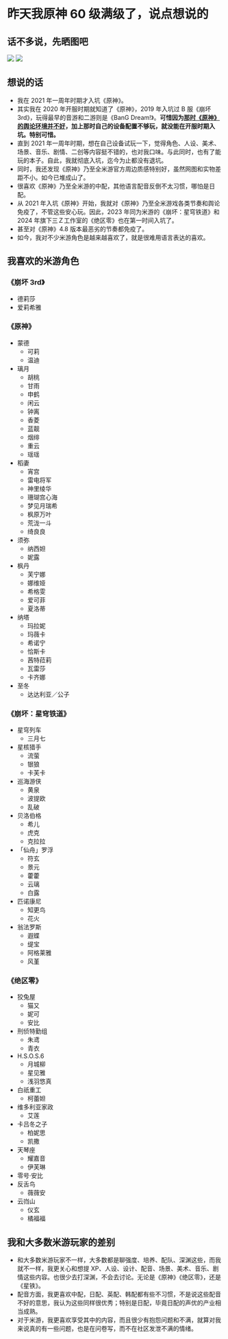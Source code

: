 # 昨天我原神 60 级满级了，说点想说的

## 话不多说，先晒图吧
![](https://raw.githubusercontent.com/Dora-Honor/mskk-blog/refs/heads/main/Images/250513/image_2025-05-12_01-01-47.png)
![](https://raw.githubusercontent.com/Dora-Honor/mskk-blog/refs/heads/main/Images/250513/image_2025-05-12_01-02-46.png)

## 想说的话
* 我在 2021 年一周年时期才入坑《原神》。
* 其实我在 2020 年开服时期就知道了《原神》，2019 年入坑过 B 服《崩坏 3rd》，玩得最早的音游和二游则是《BanG Dream!》。**可惜因为[那时《原神》的舆论环境并不好](https://github.com/bxx-114514/genshinimpact-and-media)，加上那时自己的设备配置不够玩，就没能在开服时期入坑。特别可惜。**
* 直到 2021 年一周年时期，想在自己设备试玩一下，觉得角色、人设、美术、场景、音乐、剧情、二创等内容挺不错的，也对我口味。与此同时，也有了能玩的本子。自此，我就彻底入坑，迄今为止都没有退坑。
* 同时，我还发现《原神》乃至全米游官方周边质感特别好，虽然网图和实物差距不小。如今已堆成山了。
* 很喜欢《原神》乃至全米游的中配，其他语言配音反倒不太习惯，哪怕是日配。
* 从 2021 年入坑《原神》开始，我就对《原神》乃至全米游戏各类节奏和舆论免疫了，不管这些安心玩。因此，2023 年同为米游的《崩坏：星穹铁道》和 2024 年旗下三Ｚ工作室的《绝区零》也在第一时间入坑了。
* 甚至对《原神》4.8 版本最恶劣的节奏都免疫了。
* 如今，我对不少米游角色是越来越喜欢了，就是很难用语言表达的喜欢。

## 我喜欢的米游角色
### 《崩坏 3rd》
* 德莉莎
* 爱莉希雅
### 《原神》
* 蒙德
  * 可莉
  * 温迪
* 璃月
  * 胡桃
  * 甘雨
  * 申鹤
  * 闲云
  * 钟离
  * 香菱
  * 蓝靓
  * 烟绯
  * 重云
  * 瑶瑶
* 稻妻
  * 宵宫
  * 雷电将军
  * 神里绫华
  * 珊瑚宫心海
  * 梦见月瑞希
  * 枫原万叶
  * 荒泷一斗
  * 绮良良
* 须弥
  * 纳西妲
  * 妮露
* 枫丹
  * 芙宁娜
  * 娜维娅
  * 希格雯
  * 爱可菲
  * 夏洛蒂
* 纳塔
  * 玛拉妮
  * 玛薇卡
  * 希诺宁
  * 恰斯卡
  * 茜特菈莉
  * 瓦雷莎
  * 卡齐娜
* 至冬
  * 达达利亚／公子
### 《崩坏：星穹铁道》
* 星穹列车
  * 三月七
* 星核猎手
  * 流萤
  * 银狼
  * 卡芙卡
* 巡海游侠
  * 黄泉
  * 波提欧
  * 乱破
* 贝洛伯格
  * 希儿
  * 虎克
  * 克拉拉
* 「仙舟」罗浮
  * 符玄
  * 景元
  * 藿藿
  * 云璃
  * 白露
* 匹诺康尼
  * 知更鸟
  * 花火
* 翁法罗斯
  * 遐蝶
  * 缇宝
  * 阿格莱雅
  * 风堇
### 《绝区零》
* 狡兔屋
  * 猫又
  * 妮可
  * 安比
* 刑侦特勤组
  * 朱鸢
  * 青衣
* H.S.O.S.6
  * 月城柳
  * 星见雅
  * 浅羽悠真
* 白祇重工
  * 柯蕾妲
* 维多利亚家政
  * 艾莲
* 卡吕冬之子
  * 柏妮思
  * 凯撒
* 天琴座
  * 耀嘉音
  * 伊芙琳
* 零号·安比
* 反舌鸟
  * 薇薇安
* 云岿山
  * 仪玄
  * 橘福福

## 我和大多数米游玩家的差别
* 和大多数米游玩家不一样，大多数都是聊强度、培养、配队、深渊这些，而我就不一样，我更关心和想提 XP、人设、设计、配音、场景、美术、音乐、剧情这些内容。也很少去打深渊，不会去讨论。无论是《原神》《绝区零》，还是《星铁》。
* 配音方面，我更喜欢中配，日配、英配、韩配都有些不习惯，不是说这些配音不好的意思，我认为这些同样很优秀；特别是日配，毕竟日配的声优的产业相当成熟。
* 对于米游，我更喜欢享受其中的内容，而且很少有抱怨问题和不满，就算对我来说真的有一些问题，也是在问卷写，而不在社区发泄不满的情绪。
